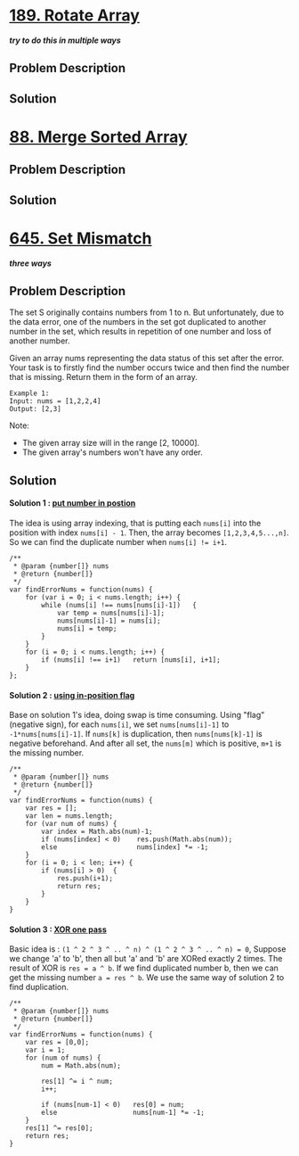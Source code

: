 # [189. Rotate Array](https://leetcode.com/problems/rotate-array)   
_**try to do this in multiple ways**_
## Problem Description

## Solution


# [88. Merge Sorted Array](https://leetcode.com/problems/merge-sorted-array)
## Problem Description

## Solution


# [645. Set Mismatch](https://leetcode.com/problems/set-mismatch/description/)  
_**three ways**_
## Problem Description
The set S originally contains numbers from 1 to n. But unfortunately, due to the data error, one of the numbers in the set got duplicated to another number in the set, which results in repetition of one number and loss of another number.

Given an array nums representing the data status of this set after the error. Your task is to firstly find the number occurs twice and then find the number that is missing. Return them in the form of an array.
```
Example 1:
Input: nums = [1,2,2,4]
Output: [2,3]
```
Note:
- The given array size will in the range [2, 10000].
- The given array's numbers won't have any order.

## Solution
#### Solution 1 : [put number in postion](https://discuss.leetcode.com/topic/97091/c-6-lines-solution-with-explanation)
The idea is using array indexing, that is putting each `nums[i]` into the position with index `nums[i] - 1`. Then, the array becomes `[1,2,3,4,5...,n]`. So we can find the duplicate number when `nums[i] != i+1`.
```
/**
 * @param {number[]} nums
 * @return {number[]}
 */
var findErrorNums = function(nums) {
    for (var i = 0; i < nums.length; i++) {
        while (nums[i] !== nums[nums[i]-1])   {
            var temp = nums[nums[i]-1];
            nums[nums[i]-1] = nums[i];
            nums[i] = temp;
        }
    }
    for (i = 0; i < nums.length; i++) {
        if (nums[i] !== i+1)   return [nums[i], i+1];
    }
};
```

#### Solution 2 : [using in-position flag](https://discuss.leetcode.com/topic/96808/java-o-n-time-o-1-space)
Base on solution 1's idea, doing swap is time consuming. Using "flag" (negative sign), for each `nums[i]`, we set `nums[nums[i]-1]` to `-1*nums[nums[i]-1]`. If `nums[k]` is duplication, then `nums[nums[k]-1]` is negative beforehand. And after all set, the `nums[m]` which is positive, `m+1` is the missing number.
```
/**
 * @param {number[]} nums
 * @return {number[]}
 */
var findErrorNums = function(nums) {
    var res = [];
    var len = nums.length;
    for (var num of nums) {
        var index = Math.abs(num)-1;
        if (nums[index] < 0)    res.push(Math.abs(num));
        else                    nums[index] *= -1;
    }
    for (i = 0; i < len; i++) {
        if (nums[i] > 0)  {
            res.push(i+1);
            return res;
        }
    }
}
```

#### Solution 3 : [XOR one pass](https://discuss.leetcode.com/topic/96862/xor-one-pass)
Basic idea is : `(1 ^ 2 ^ 3 ^ .. ^ n) ^ (1 ^ 2 ^ 3 ^ .. ^ n) = 0`, Suppose we change 'a' to 'b', then all but 'a' and 'b' are XORed exactly 2 times. The result of XOR is `res = a ^ b`. If we find duplicated number b, then we can get the missing number `a = res ^ b`.
We use the same way of solution 2 to find duplication.
```
/**
 * @param {number[]} nums
 * @return {number[]}
 */
var findErrorNums = function(nums) {
    var res = [0,0];
    var i = 1;
    for (num of nums) {
        num = Math.abs(num);
        
        res[1] ^= i ^ num;
        i++;
        
        if (nums[num-1] < 0)   res[0] = num;
        else                   nums[num-1] *= -1;
    }
    res[1] ^= res[0];
    return res;
}
```

